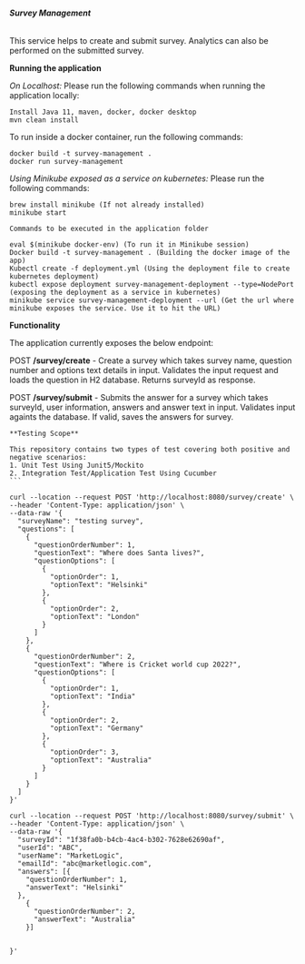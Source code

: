 ###### **Survey Management**

This service helps to create and submit survey. Analytics can also be performed on the submitted survey. 

**Running the application**

_On Localhost:_ Please run the following commands when running the application locally:
```
Install Java 11, maven, docker, docker desktop
mvn clean install
```
To run inside a docker container, run the following commands:
```
docker build -t survey-management .
docker run survey-management
```

_Using Minikube exposed as a service on kubernetes:_ Please run the following commands:

````
brew install minikube (If not already installed)
minikube start

Commands to be executed in the application folder

eval $(minikube docker-env) (To run it in Minikube session)
Docker build -t survey-management . (Building the docker image of the app)
Kubectl create -f deployment.yml (Using the deployment file to create kubernetes deployment)
kubectl expose deployment survey-management-deployment --type=NodePort (exposing the deployment as a service in kubernetes)
minikube service survey-management-deployment --url (Get the url where minikube exposes the service. Use it to hit the URL)

````
**Functionality**

The application currently exposes the below endpoint:

POST **/survey/create** - Create a survey which takes survey name, question number and options text details in input. Validates the input request and loads the question in H2 database. Returns surveyId as response. 

POST **/survey/submit** - Submits the answer for a survey which takes surveyId, user information, answers and answer text in input. Validates input againts the database. If valid, saves the answers for survey.


````
**Testing Scope**

This repository contains two types of test covering both positive and negative scenarios:
1. Unit Test Using Junit5/Mockito
2. Integration Test/Application Test Using Cucumber
```

curl --location --request POST 'http://localhost:8080/survey/create' \
--header 'Content-Type: application/json' \
--data-raw '{
  "surveyName": "testing survey",
  "questions": [
    {
      "questionOrderNumber": 1,
      "questionText": "Where does Santa lives?",
      "questionOptions": [
        {
          "optionOrder": 1,
          "optionText": "Helsinki"
        },
        {
          "optionOrder": 2,
          "optionText": "London"
        }
      ]
    },
    {
      "questionOrderNumber": 2,
      "questionText": "Where is Cricket world cup 2022?",
      "questionOptions": [
        {
          "optionOrder": 1,
          "optionText": "India"
        },
        {
          "optionOrder": 2,
          "optionText": "Germany"
        },
        {
          "optionOrder": 3,
          "optionText": "Australia"
        }
      ]
    }
  ]
}'

curl --location --request POST 'http://localhost:8080/survey/submit' \
--header 'Content-Type: application/json' \
--data-raw '{
  "surveyId": "1f38fa0b-b4cb-4ac4-b302-7628e62690af",
  "userId": "ABC",
  "userName": "MarketLogic",
  "emailId": "abc@marketlogic.com",
  "answers": [{
    "questionOrderNumber": 1,
    "answerText": "Helsinki"
  },
    {
      "questionOrderNumber": 2,
      "answerText": "Australia"
    }]


}'
